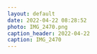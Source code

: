 ```yaml
---
layout: default
date: 2022-04-22 08:28:52
photo: IMG_2470.png
caption_header: 2022-04-22
caption: IMG_2470
---
```

